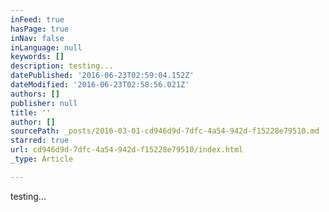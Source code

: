 ```yaml
---
inFeed: true
hasPage: true
inNav: false
inLanguage: null
keywords: []
description: testing...
datePublished: '2016-06-23T02:59:04.152Z'
dateModified: '2016-06-23T02:58:56.021Z'
authors: []
publisher: null
title: ''
author: []
sourcePath: _posts/2016-03-01-cd946d9d-7dfc-4a54-942d-f15228e79510.md
starred: true
url: cd946d9d-7dfc-4a54-942d-f15228e79510/index.html
_type: Article

---
```

testing...